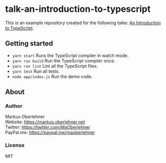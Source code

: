 # talk-an-introduction-to-typescript
This is an example repository created for the following talke: [An Introduction to TypeScript](https://docs.google.com/presentation/d/1HqzuYaruOpZHMoUn4YwXOkmmAoDywWCRoSCRuiyMteY/edit#slide=id.g15692e0f82_0_229).

## Getting started
- `yarn start` Runs the TypeScript compiler in watch mode.
- `yarn run build` Run the TypeScript compiler once.
- `yarn run lint` Lint all the TypeScript files.
- `yarn test` Run all tests.
- `node app/index.js` Run the demo code.

## About
### Author
Markus Oberlehner  
Website: https://markus.oberlehner.net  
Twitter: https://twitter.com/MaOberlehner  
PayPal.me: https://paypal.me/maoberlehner

### License
MIT
